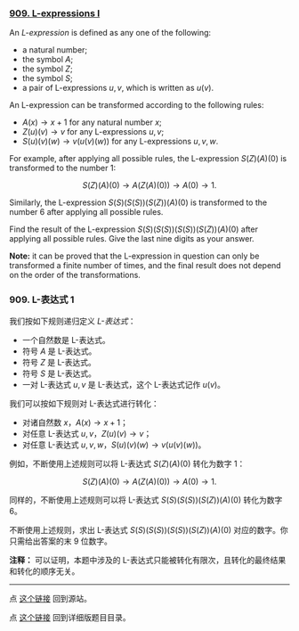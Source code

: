 ### [909. L-expressions I](https://projecteuler.net/problem=909)

An *L-expression* is defined as any one of the following:

- a natural number;
- the symbol $A$;
- the symbol $Z$;
- the symbol $S$;
- a pair of L-expressions $u, v$, which is written as $u(v)$.

An L-expression can be transformed according to the following rules:

- $A(x) \to x + 1$ for any natural number $x$;
- $Z(u)(v) \to v$ for any L-expressions $u, v$;
- $S(u)(v)(w) \to v(u(v)(w))$ for any L-expressions $u, v, w$.

For example, after applying all possible rules, the L-expression $S(Z)(A)(0)$ is transformed to the number $1$:

$$
S(Z)(A)(0) \to A(Z(A)(0)) \to A(0) \to 1.
$$

Similarly, the L-expression $S(S)(S(S))(S(Z))(A)(0)$ is transformed to the number $6$ after applying all possible rules.

Find the result of the L-expression $S(S)(S(S))(S(S))(S(Z))(A)(0)$ after applying all possible rules. Give the last nine digits as your answer.

**Note:** it can be proved that the L-expression in question can only be transformed a finite number of times, and the final result does not depend on the order of the transformations.

### 909. L-表达式 1

我们按如下规则递归定义 *L-表达式*：

- 一个自然数是 L-表达式。
- 符号 $A$ 是 L-表达式。
- 符号 $Z$ 是 L-表达式。
- 符号 $S$ 是 L-表达式。
- 一对 L-表达式 $u, v$ 是 L-表达式，这个 L-表达式记作 $u(v)$。

我们可以按如下规则对 L-表达式进行转化：

- 对诸自然数 $x$，$A(x) \to x + 1$；
- 对任意 L-表达式 $u, v$，$Z(u)(v) \to v$；
- 对任意 L-表达式 $u, v, w$，$S(u)(v)(w) \to v(u(v)(w))$。

例如，不断使用上述规则可以将 L-表达式 $S(Z)(A)(0)$ 转化为数字 $1$：

$$
S(Z)(A)(0) \to A(Z(A)(0)) \to A(0) \to 1.
$$

同样的，不断使用上述规则可以将 L-表达式 $S(S)(S(S))(S(Z))(A)(0)$ 转化为数字 $6$。

不断使用上述规则，求出 L-表达式 $S(S)(S(S))(S(S))(S(Z))(A)(0)$ 对应的数字。你只需给出答案的末 9 位数字。

**注释：** 可以证明，本题中涉及的 L-表达式只能被转化有限次，且转化的最终结果和转化的顺序无关。

---

点 [这个链接](https://fsy-juruo.github.io/pe-chinese-translation/) 回到源站。

点 [这个链接](https://fsy-juruo.github.io/pe-chinese-translation/detailed_content_archives.html) 回到详细版题目目录。

